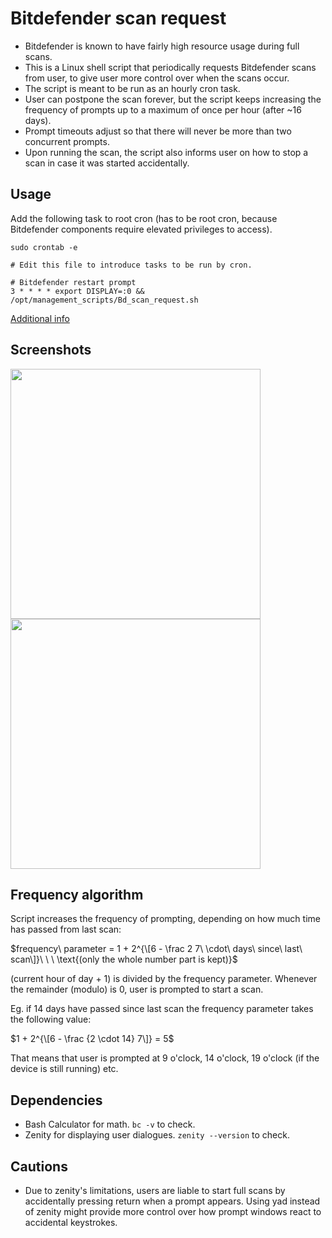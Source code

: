 # Bitdefender scan request
- Bitdefender is known to have fairly high resource usage during full scans.
- This is a Linux shell script that periodically requests Bitdefender scans from user, to give user more control over when the scans occur.
- The script is meant to be run as an hourly cron task.
- User can postpone the scan forever, but the script keeps increasing the frequency of prompts up to a maximum of once per hour (after ~16 days).
- Prompt timeouts adjust so that there will never be more than two concurrent prompts.
- Upon running the scan, the script also informs user on how to stop a scan in case it was started accidentally.


## Usage
Add the following task to root cron (has to be root cron, because Bitdefender components require elevated privileges to access).
```Shell
sudo crontab -e
```

```Shell
# Edit this file to introduce tasks to be run by cron.

# Bitdefender restart prompt
3 * * * * export DISPLAY=:0 && /opt/management_scripts/Bd_scan_request.sh
```
[Additional info](https://askubuntu.com/questions/85612/how-to-call-zenity-from-cron-script)


## Screenshots
<img src="https://user-images.githubusercontent.com/87522742/185491863-5f622c3c-9841-4784-a81d-130b9b12cf9d.png" width="400">

<img src="https://user-images.githubusercontent.com/87522742/185492012-05076bf6-e560-402b-87f3-713aa5fbd7b2.png" width="400">


## Frequency algorithm
Script increases the frequency of prompting, depending on how much time has passed from last scan:

$frequency\ parameter = 1 + 2^{\[6 - \frac 2 7\ \cdot\ days\ since\ last\ scan\]}\ \ \ \text{(only the whole number part is kept)}$

(current hour of day + 1) is divided by the frequency parameter. Whenever the remainder (modulo) is 0, user is prompted to start a scan.

Eg. if 14 days have passed since last scan the frequency parameter takes the following value:

$1 + 2^{\[6 - \frac {2 \cdot 14} 7\]} = 5$

That means that user is prompted at 9 o'clock, 14 o'clock, 19 o'clock (if the device is still running) etc.


## Dependencies
- Bash Calculator for math. `bc -v` to check.
- Zenity for displaying user dialogues. `zenity --version` to check.


## Cautions
- Due to zenity's limitations, users are liable to start full scans by accidentally pressing return when a prompt appears. Using yad instead of zenity might provide more control over how prompt windows react to accidental keystrokes.
